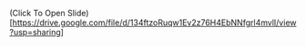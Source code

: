 

(Click To Open Slide)[https://drive.google.com/file/d/134ftzoRuqw1Ev2z76H4EbNNfgrl4mvlI/view?usp=sharing]

